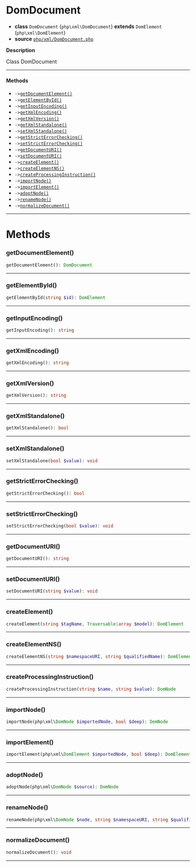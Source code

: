 # DomDocument

- **class** `DomDocument` (`php\xml\DomDocument`) **extends** `DomElement` (`php\xml\DomElement`)
- **source** [`php/xml/DomDocument.php`](./src/main/resources/JPHP-INF/sdk/php/xml/DomDocument.php)

**Description**

Class DomDocument

---

#### Methods

- `->`[`getDocumentElement()`](#method-getdocumentelement)
- `->`[`getElementById()`](#method-getelementbyid)
- `->`[`getInputEncoding()`](#method-getinputencoding)
- `->`[`getXmlEncoding()`](#method-getxmlencoding)
- `->`[`getXmlVersion()`](#method-getxmlversion)
- `->`[`getXmlStandalone()`](#method-getxmlstandalone)
- `->`[`setXmlStandalone()`](#method-setxmlstandalone)
- `->`[`getStrictErrorChecking()`](#method-getstricterrorchecking)
- `->`[`setStrictErrorChecking()`](#method-setstricterrorchecking)
- `->`[`getDocumentURI()`](#method-getdocumenturi)
- `->`[`setDocumentURI()`](#method-setdocumenturi)
- `->`[`createElement()`](#method-createelement)
- `->`[`createElementNS()`](#method-createelementns)
- `->`[`createProcessingInstruction()`](#method-createprocessinginstruction)
- `->`[`importNode()`](#method-importnode)
- `->`[`importElement()`](#method-importelement)
- `->`[`adoptNode()`](#method-adoptnode)
- `->`[`renameNode()`](#method-renamenode)
- `->`[`normalizeDocument()`](#method-normalizedocument)

---
# Methods

<a name="method-getdocumentelement"></a>

### getDocumentElement()
```php
getDocumentElement(): DomDocument
```

---

<a name="method-getelementbyid"></a>

### getElementById()
```php
getElementById(string $id): DomElement
```

---

<a name="method-getinputencoding"></a>

### getInputEncoding()
```php
getInputEncoding(): string
```

---

<a name="method-getxmlencoding"></a>

### getXmlEncoding()
```php
getXmlEncoding(): string
```

---

<a name="method-getxmlversion"></a>

### getXmlVersion()
```php
getXmlVersion(): string
```

---

<a name="method-getxmlstandalone"></a>

### getXmlStandalone()
```php
getXmlStandalone(): bool
```

---

<a name="method-setxmlstandalone"></a>

### setXmlStandalone()
```php
setXmlStandalone(bool $value): void
```

---

<a name="method-getstricterrorchecking"></a>

### getStrictErrorChecking()
```php
getStrictErrorChecking(): bool
```

---

<a name="method-setstricterrorchecking"></a>

### setStrictErrorChecking()
```php
setStrictErrorChecking(bool $value): void
```

---

<a name="method-getdocumenturi"></a>

### getDocumentURI()
```php
getDocumentURI(): string
```

---

<a name="method-setdocumenturi"></a>

### setDocumentURI()
```php
setDocumentURI(string $value): void
```

---

<a name="method-createelement"></a>

### createElement()
```php
createElement(string $tagName, Traversable|array $model): DomElement
```

---

<a name="method-createelementns"></a>

### createElementNS()
```php
createElementNS(string $namespaceURI, string $qualifiedName): DomElement
```

---

<a name="method-createprocessinginstruction"></a>

### createProcessingInstruction()
```php
createProcessingInstruction(string $name, string $value): DomNode
```

---

<a name="method-importnode"></a>

### importNode()
```php
importNode(php\xml\DomNode $importedNode, bool $deep): DomNode
```

---

<a name="method-importelement"></a>

### importElement()
```php
importElement(php\xml\DomElement $importedNode, bool $deep): DomElement
```

---

<a name="method-adoptnode"></a>

### adoptNode()
```php
adoptNode(php\xml\DomNode $source): DomNode
```

---

<a name="method-renamenode"></a>

### renameNode()
```php
renameNode(php\xml\DomNode $node, string $namespaceURI, string $qualifiedName): void
```

---

<a name="method-normalizedocument"></a>

### normalizeDocument()
```php
normalizeDocument(): void
```

---
